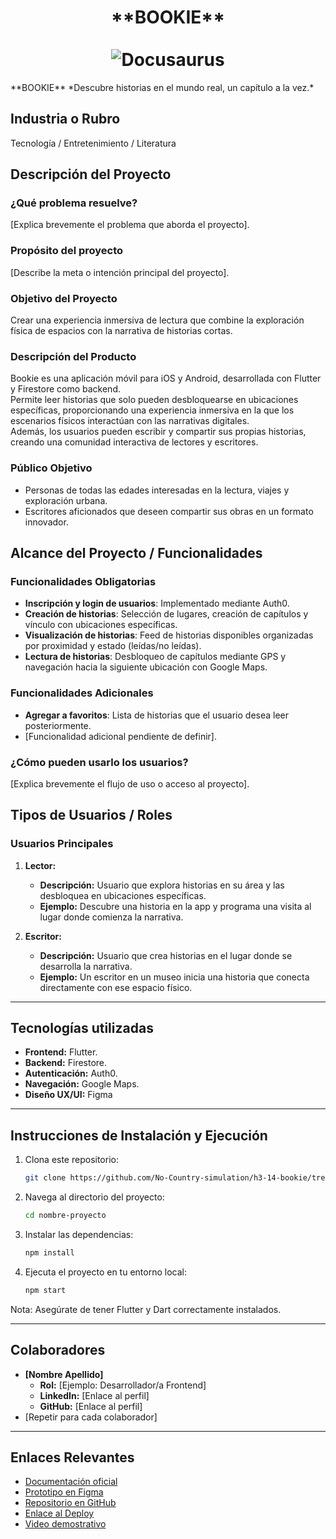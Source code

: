 <div align="center">
  <h1 align="center">
    **BOOKIE**
    <br />
    <br />
      <img src="https://docusaurus.io/img/slash-introducing.svg" alt="Docusaurus">
    </a>
  </h1>
</div>
**BOOKIE**  
*Descubre historias en el mundo real, un capítulo a la vez.*  

## **Industria o Rubro**  
Tecnología / Entretenimiento / Literatura

## **Descripción del Proyecto**  
### **¿Qué problema resuelve?**  
[Explica brevemente el problema que aborda el proyecto].  

### **Propósito del proyecto**  
[Describe la meta o intención principal del proyecto].  

### **Objetivo del Proyecto**  
Crear una experiencia inmersiva de lectura que combine la exploración física de espacios con la narrativa de historias cortas.  

### **Descripción del Producto**  
Bookie es una aplicación móvil para iOS y Android, desarrollada con Flutter y Firestore como backend.  
Permite leer historias que solo pueden desbloquearse en ubicaciones específicas, proporcionando una experiencia inmersiva en la que los escenarios físicos interactúan con las narrativas digitales.  
Además, los usuarios pueden escribir y compartir sus propias historias, creando una comunidad interactiva de lectores y escritores.  

### **Público Objetivo**  
- Personas de todas las edades interesadas en la lectura, viajes y exploración urbana.  
- Escritores aficionados que deseen compartir sus obras en un formato innovador.  


## **Alcance del Proyecto / Funcionalidades** 

### **Funcionalidades Obligatorias**  
- **Inscripción y login de usuarios**: Implementado mediante Auth0.  
- **Creación de historias**: Selección de lugares, creación de capítulos y vínculo con ubicaciones específicas.  
- **Visualización de historias**: Feed de historias disponibles organizadas por proximidad y estado (leídas/no leídas).  
- **Lectura de historias**: Desbloqueo de capítulos mediante GPS y navegación hacia la siguiente ubicación con Google Maps.  

### **Funcionalidades Adicionales**  
- **Agregar a favoritos**: Lista de historias que el usuario desea leer posteriormente.  
- [Funcionalidad adicional pendiente de definir].  
 

### **¿Cómo pueden usarlo los usuarios?**  
[Explica brevemente el flujo de uso o acceso al proyecto].

## **Tipos de Usuarios / Roles**  
### **Usuarios Principales**  
1. **Lector:**  
   - **Descripción:** Usuario que explora historias en su área y las desbloquea en ubicaciones específicas.  
   - **Ejemplo:** Descubre una historia en la app y programa una visita al lugar donde comienza la narrativa.  

2. **Escritor:**  
   - **Descripción:** Usuario que crea historias en el lugar donde se desarrolla la narrativa.  
   - **Ejemplo:** Un escritor en un museo inicia una historia que conecta directamente con ese espacio físico. 

---

## **Tecnologías utilizadas**
- **Frontend:** Flutter.  
- **Backend:** Firestore.  
- **Autenticación:** Auth0.  
- **Navegación:** Google Maps.
- **Diseño UX/UI:** Figma

---

## **Instrucciones de Instalación y Ejecución**  
1. Clona este repositorio:  
   ```bash
   git clone https://github.com/No-Country-simulation/h3-14-bookie/tree/develop 

2. Navega al directorio del proyecto:
   ```bash
   cd nombre-proyecto
4. Instalar las dependencias:
   ```bash
   npm install
6. Ejecuta el proyecto en tu entorno local:
   ```bash
   npm start

Nota: Asegúrate de tener Flutter y Dart correctamente instalados.

---

## **Colaboradores**  
- **[Nombre Apellido]**  
  - **Rol:** [Ejemplo: Desarrollador/a Frontend]  
  - **LinkedIn:** [Enlace al perfil]  
  - **GitHub:** [Enlace al perfil]  
- [Repetir para cada colaborador]  

---

## **Enlaces Relevantes** 

- [Documentación oficial](URL)  
- [Prototipo en Figma](URL)  
- [Repositorio en GitHub](URL)  
- [Enlace al Deploy](URL)  
- [Video demostrativo](URL)

```  


